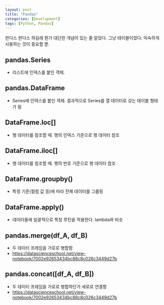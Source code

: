 ```yaml
---
layout: post
title: "Pandas"
categories: [Development]
tags: [Python, Pandas]
---
```


판다스 판다스 하길래 뭔가 대단한 개념이 있는 줄 알았다. 그냥 테이블이었다. 익숙하게 사용하는 것이 중요할 뿐.

## pandas.Series
- 리스트에 인덱스를 붙인 객체.

## pandas.DataFrame
- Series에 인덱스를 붙인 객체. 결과적으로 Series를 열 데이터로 갖는 테이블 형태가 됨

## DataFrame.loc[]
- 행 데이터를 참조할 때. 행의 인덱스 기준으로 행 데이터 참조

## DataFrame.iloc[]
- 행 데이터를 참조할 때. 행의 번호 기준으로 행 데이터 참조

## DataFrame.groupby()
- 특정 기준(컬럼 값 등)에 따라 전체 데이터를 그룹핑

## DataFrame.apply()
- 데이터들에 일괄적으로 특정 루틴을 적용한다. lambda와 비슷

## pandas.merge(df_A, df_B)
- 두 데이터 프레임을 가로로 병합함
- <https://datascienceschool.net/view-notebook/7002e92653434bc88c8c026c3449d27b>

## pandas.concat([df_A, df_B])
- 두 데이터 프레임을 가로로 병합하던가 세로로 연결함
- <https://datascienceschool.net/view-notebook/7002e92653434bc88c8c026c3449d27b>
